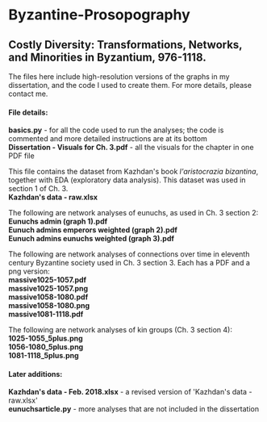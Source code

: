 # Byzantine-Prosopography

<h2>Costly Diversity: Transformations, Networks, and Minorities in Byzantium, 976-1118. </h2>

The files here include high-resolution versions of the graphs in my dissertation, and the code I used to create them. For more details, please contact me. 

<h4>File details:</h4>  

**basics.py** - for all the code used to run the analyses; the code is commented and more detailed instructions are at its bottom  
**Dissertation - Visuals for Ch. 3.pdf** - all the visuals for the chapter in one PDF file  

This file contains the dataset from Kazhdan's book *l'aristocrazia bizantina*, together with EDA (exploratory data analysis). This dataset was used in section 1 of Ch. 3.  
**Kazhdan's data - raw.xlsx**

The following are network analyses of eunuchs, as used in Ch. 3 section 2:  
**Eunuchs admin (graph 1).pdf**  
**Eunuch admins emperors weighted (graph 2).pdf**  
**Eunuch admins eunuchs weighted (graph 3).pdf**  

The following are network analyses of connections over time in eleventh century Byzantine society used in Ch. 3 section 3. Each has a PDF and a png version:  
**massive1025-1057.pdf**  
**massive1025-1057.png**  
**massive1058-1080.pdf**  
**massive1058-1080.png**  
**massive1081-1118.pdf**  

The following are network analyses of kin groups (Ch. 3 section 4):  
**1025-1055_5plus.png**  
**1056-1080_5plus.png**  
**1081-1118_5plus.png**  

<h4>Later additions:</h4>  

**Kazhdan's data - Feb. 2018.xlsx** - a revised version of 'Kazhdan's data - raw.xlsx'  
**eunuchsarticle.py** - more analyses that are not included in the dissertation  
